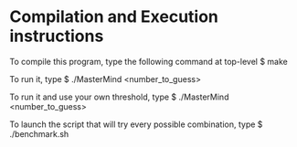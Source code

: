 # Compilation and Execution instructions

To compile this program, type the following command at top-level
$ make

To run it, type
$ ./MasterMind <number_to_guess>

To run it and use your own threshold, type
$ ./MasterMind <number_to_guess> <threshold>

To launch the script that will try every possible combination, type
$ ./benchmark.sh